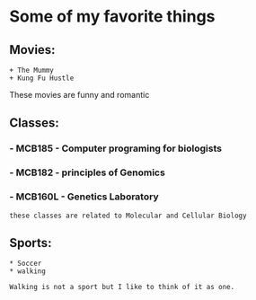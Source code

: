# Some of my favorite things #
## Movies: ##
	+ The Mummy
	+ Kung Fu Hustle
	
These movies are funny and romantic
## Classes:
### - MCB185 - Computer programing for biologists
### - MCB182 - principles of Genomics
### - MCB160L - Genetics Laboratory
`
these classes are related to Molecular and Cellular Biology
`
	
## Sports:
	* Soccer
	* walking
	
```
Walking is not a sport but I like to think of it as one.
```
	